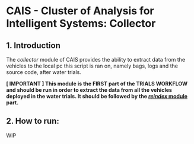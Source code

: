 # CAIS - Cluster of Analysis for Intelligent Systems: Collector

## 1. Introduction

The *collector* module of CAIS provides the ability to extract data from the vehicles to the local pc this script is ran on, namely bags, logs and the source code, after water trials.

**[ IMPORTANT ] This module is the FIRST part of the TRIALS WORKFLOW and should be run in order to extract the data from all the vehicles deployed in the water trials. It should be followed by the [*reindex* module](../reindex/README.md) part.**

## 2. How to run:

WIP
